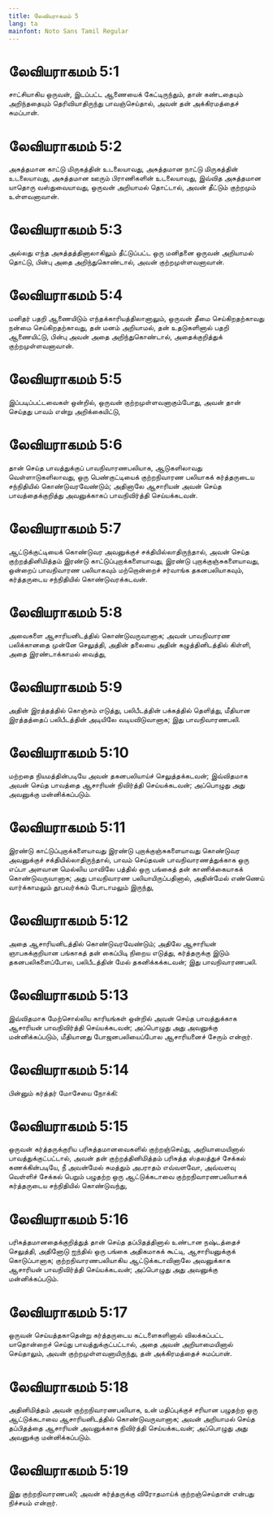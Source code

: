 ```yaml
---
title: லேவியராகமம் 5
lang: ta
mainfont: Noto Sans Tamil Regular
---
```


# லேவியராகமம் 5:1

சாட்சியாகிய ஒருவன், இடப்பட்ட ஆணையைக் கேட்டிருந்தும், தான் கண்டதையும் அறிந்ததையும் தெரிவியாதிருந்து பாவஞ்செய்தால், அவன் தன் அக்கிரமத்தைச் சுமப்பான்.

# லேவியராகமம் 5:2

அசுத்தமான காட்டு மிருகத்தின் உடலையாவது, அசுத்தமான நாட்டு மிருகத்தின் உடலையாவது, அசுத்தமான ஊரும் பிராணிகளின் உடலையாவது, இவ்வித அசுத்தமான யாதொரு வஸ்துவையாவது, ஒருவன் அறியாமல் தொட்டால், அவன் தீட்டும் குற்றமும் உள்ளவனாவான்.

# லேவியராகமம் 5:3

அல்லது எந்த அசுத்தத்தினாலாகிலும் தீட்டுப்பட்ட ஒரு மனிதனை ஒருவன் அறியாமல் தொட்டு, பின்பு அதை அறிந்துகொண்டால், அவன் குற்றமுள்ளவனாவான்.

# லேவியராகமம் 5:4

மனிதர் பதறி ஆணையிடும் எந்தக்காரியத்திலானாலும், ஒருவன் தீமை செய்கிறதற்காவது நன்மை செய்கிறதற்காவது, தன் மனம் அறியாமல், தன் உதடுகளினால் பதறி ஆணையிட்டு, பின்பு அவன் அதை அறிந்துகொண்டால், அதைக்குறித்துக் குற்றமுள்ளவனாவான்.

# லேவியராகமம் 5:5

இப்படிப்பட்டவைகள் ஒன்றில், ஒருவன் குற்றமுள்ளவனாகும்போது, அவன் தான் செய்தது பாவம் என்று அறிக்கையிட்டு,

# லேவியராகமம் 5:6

தான் செய்த பாவத்துக்குப் பாவநிவாரணபலியாக, ஆடுகளிலாவது வெள்ளாடுகளிலாவது, ஒரு பெண்குட்டியைக் குற்றநிவாரண பலியாகக் கர்த்தருடைய சந்நிதியில் கொண்டுவரவேண்டும்; அதினாலே ஆசாரியன் அவன் செய்த பாவத்தைக்குறித்து அவனுக்காகப் பாவநிவிர்த்தி செய்யக்கடவன்.

# லேவியராகமம் 5:7

ஆட்டுக்குட்டியைக் கொண்டுவர அவனுக்குச் சக்தியில்லாதிருந்தால், அவன் செய்த குற்றத்தினிமித்தம் இரண்டு காட்டுப்புறாக்களையாவது, இரண்டு புறாக்குஞ்சுகளையாவது, ஒன்றைப் பாவநிவாரண பலியாகவும் மற்றொன்றைச் சர்வாங்க தகனபலியாகவும், கர்த்தருடைய சந்நிதியில் கொண்டுவரக்கடவன்.

# லேவியராகமம் 5:8

அவைகளை ஆசாரியனிடத்தில் கொண்டுவருவானாக; அவன் பாவநிவாரண பலிக்கானதை முன்னே செலுத்தி, அதின் தலையை அதின் கழுத்தினிடத்தில் கிள்ளி, அதை இரண்டாக்காமல் வைத்து,

# லேவியராகமம் 5:9

அதின் இரத்தத்தில் கொஞ்சம் எடுத்து, பலிபீடத்தின் பக்கத்தில் தெளித்து, மீதியான இரத்தத்தைப் பலிபீடத்தின் அடியிலே வடியவிடுவானாக; இது பாவநிவாரணபலி.

# லேவியராகமம் 5:10

மற்றதை நியமத்தின்படியே அவன் தகனபலியாய்ச் செலுத்தக்கடவன்; இவ்விதமாக அவன் செய்த பாவத்தை ஆசாரியன் நிவிர்த்தி செய்யக்கடவன்; அப்பொழுது அது அவனுக்கு மன்னிக்கப்படும்.

# லேவியராகமம் 5:11

இரண்டு காட்டுப்புறாக்களையாவது இரண்டு புறாக்குஞ்சுகளையாவது கொண்டுவர அவனுக்குச் சக்தியில்லாதிருந்தால், பாவம் செய்தவன் பாவநிவாரணத்துக்காக ஒரு எப்பா அளவான மெல்லிய மாவிலே பத்தில் ஒரு பங்கைத் தன் காணிக்கையாகக் கொண்டுவருவானாக; அது பாவநிவாரண பலியாயிருப்பதினால், அதின்மேல் எண்ணெய் வார்க்காமலும் தூபவர்க்கம் போடாமலும் இருந்து,

# லேவியராகமம் 5:12

அதை ஆசாரியனிடத்தில் கொண்டுவரவேண்டும்; அதிலே ஆசாரியன் ஞாபகக்குறியான பங்காகத் தன் கைப்பிடி நிறைய எடுத்து, கர்த்தருக்கு இடும் தகனபலிகளைப்போல, பலிபீடத்தின் மேல் தகனிக்கக்கடவன்; இது பாவநிவாரணபலி.

# லேவியராகமம் 5:13

இவ்விதமாக மேற்சொல்லிய காரியங்கள் ஒன்றில் அவன் செய்த பாவத்துக்காக ஆசாரியன் பாவநிவிர்த்தி செய்யக்கடவன்; அப்பொழுது அது அவனுக்கு மன்னிக்கப்படும், மீதியானது போஜனபலியைப்போல ஆசாரியனைச் சேரும் என்றார்.

# லேவியராகமம் 5:14

பின்னும் கர்த்தர் மோசேயை நோக்கி:

# லேவியராகமம் 5:15

ஒருவன் கர்த்தருக்குரிய பரிசுத்தமானவைகளில் குற்றஞ்செய்து, அறியாமையினால் பாவத்துக்குட்பட்டால், அவன் தன் குற்றத்தினிமித்தம் பரிசுத்த ஸ்தலத்துச் சேக்கல் கணக்கின்படியே, நீ அவன்மேல் சுமத்தும் அபராதம் எவ்வளவோ, அவ்வளவு வெள்ளிச் சேக்கல் பெறும் பழுதற்ற ஒரு ஆட்டுக்கடாவை குற்றநிவாரணபலியாகக் கர்த்தருடைய சந்நிதியில் கொண்டுவந்து,

# லேவியராகமம் 5:16

பரிசுத்தமானதைக்குறித்துத் தான் செய்த தப்பிதத்தினால் உண்டான நஷ்டத்தைச் செலுத்தி, அதினோடு ஐந்தில் ஒரு பங்கை அதிகமாகக் கூட்டி, ஆசாரியனுக்குக் கொடுப்பானாக; குற்றநிவாரணபலியாகிய ஆட்டுக்கடாவினாலே அவனுக்காக ஆசாரியன் பாவநிவிர்த்தி செய்யக்கடவன்; அப்பொழுது அது அவனுக்கு மன்னிக்கப்படும்.

# லேவியராகமம் 5:17

ஒருவன் செய்யத்தகாதென்று கர்த்தருடைய கட்டளைகளினால் விலக்கப்பட்ட யாதொன்றைச் செய்து பாவத்துக்குட்பட்டால், அதை அவன் அறியாமையினால் செய்தாலும், அவன் குற்றமுள்ளவனாயிருந்து, தன் அக்கிரமத்தைச் சுமப்பான்.

# லேவியராகமம் 5:18

அதினிமித்தம் அவன் குற்றநிவாரணபலியாக, உன் மதிப்புக்குச் சரியான பழுதற்ற ஒரு ஆட்டுக்கடாவை ஆசாரியனிடத்தில் கொண்டுவருவானாக; அவன் அறியாமல் செய்த தப்பிதத்தை ஆசாரியன் அவனுக்காக நிவிர்த்தி செய்யக்கடவன்; அப்பொழுது அது அவனுக்கு மன்னிக்கப்படும்.

# லேவியராகமம் 5:19

இது குற்றநிவாரணபலி; அவன் கர்த்தருக்கு விரோதமாய்க் குற்றஞ்செய்தான் என்பது நிச்சயம் என்றார்.

